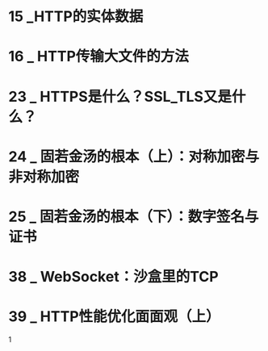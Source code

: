 # 15 _HTTP的实体数据

# 16 _ HTTP传输大文件的方法

# 23 _ HTTPS是什么？SSL_TLS又是什么？

# 24 _ 固若金汤的根本（上）：对称加密与非对称加密

# 25 _ 固若金汤的根本（下）：数字签名与证书

# 38 _ WebSocket：沙盒里的TCP

# 39 _ HTTP性能优化面面观（上）

1